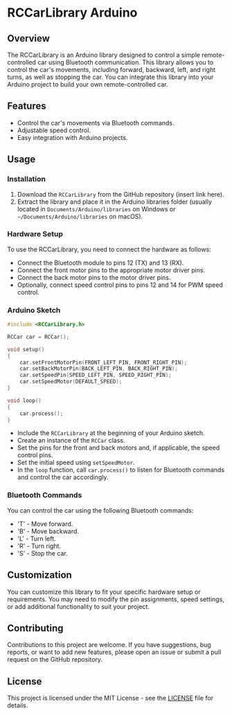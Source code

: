 # RCCarLibrary Arduino

## Overview

The RCCarLibrary is an Arduino library designed to control a simple remote-controlled car using Bluetooth communication. This library allows you to control the car's movements, including forward, backward, left, and right turns, as well as stopping the car. You can integrate this library into your Arduino project to build your own remote-controlled car.

## Features

- Control the car's movements via Bluetooth commands.
- Adjustable speed control.
- Easy integration with Arduino projects.

## Usage

### Installation

1. Download the `RCCarLibrary` from the GitHub repository (insert link here).
2. Extract the library and place it in the Arduino libraries folder (usually located in `Documents/Arduino/libraries` on Windows or `~/Documents/Arduino/libraries` on macOS).

### Hardware Setup

To use the RCCarLibrary, you need to connect the hardware as follows:

- Connect the Bluetooth module to pins 12 (TX) and 13 (RX).
- Connect the front motor pins to the appropriate motor driver pins.
- Connect the back motor pins to the motor driver pins.
- Optionally, connect speed control pins to pins 12 and 14 for PWM speed control.

### Arduino Sketch

```cpp
#include <RCCarLibrary.h>

RCCar car = RCCar();

void setup()
{
    car.setFrontMotorPin(FRONT_LEFT_PIN, FRONT_RIGHT_PIN);
    car.setBackMotorPin(BACK_LEFT_PIN, BACK_RIGHT_PIN);
    car.setSpeedPin(SPEED_LEFT_PIN, SPEED_RIGHT_PIN);
    car.setSpeedMotor(DEFAULT_SPEED);
}

void loop()
{
    car.process();
}
```

- Include the `RCCarLibrary` at the beginning of your Arduino sketch.
- Create an instance of the `RCCar` class.
- Set the pins for the front and back motors and, if applicable, the speed control pins.
- Set the initial speed using `setSpeedMotor`.
- In the `loop` function, call `car.process()` to listen for Bluetooth commands and control the car accordingly.

### Bluetooth Commands

You can control the car using the following Bluetooth commands:

- 'T' - Move forward.
- 'B' - Move backward.
- 'L' - Turn left.
- 'R' - Turn right.
- 'S' - Stop the car.

## Customization

You can customize this library to fit your specific hardware setup or requirements. You may need to modify the pin assignments, speed settings, or add additional functionality to suit your project.

## Contributing

Contributions to this project are welcome. If you have suggestions, bug reports, or want to add new features, please open an issue or submit a pull request on the GitHub repository.

## License

This project is licensed under the MIT License - see the [LICENSE](LICENSE) file for details.
